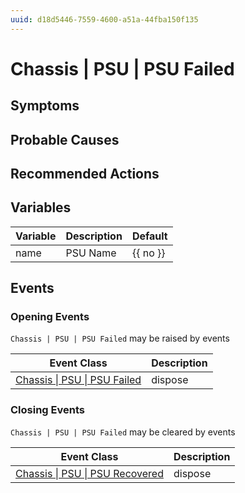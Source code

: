 ```yaml
---
uuid: d18d5446-7559-4600-a51a-44fba150f135
---
```

# Chassis | PSU | PSU Failed

## Symptoms

## Probable Causes

## Recommended Actions

## Variables

Variable | Description | Default
--- | --- | ---
name | PSU Name | {{ no }}

## Events

### Opening Events
`Chassis | PSU | PSU Failed` may be raised by events

Event Class | Description
--- | ---
[Chassis \| PSU \| PSU Failed](../../../event-classes/chassis/psu/psu-failed.md) | dispose

### Closing Events
`Chassis | PSU | PSU Failed` may be cleared by events

Event Class | Description
--- | ---
[Chassis \| PSU \| PSU Recovered](../../../event-classes/chassis/psu/psu-recovered.md) | dispose

